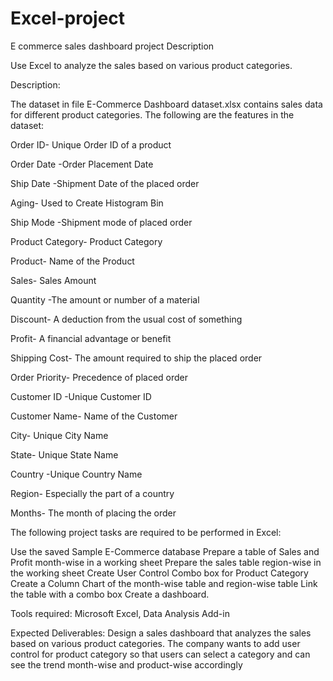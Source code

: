 # Excel-project
E commerce sales dashboard project
Description

Use Excel to analyze the sales based on various product categories.

 

Description:

The dataset in file E-Commerce Dashboard dataset.xlsx contains sales data for different product categories. The following are the features in the dataset:

Order ID-	Unique Order ID of a product

Order Date	-Order Placement Date

Ship Date	-Shipment Date of the placed order

Aging-	Used to Create Histogram Bin

Ship Mode	-Shipment mode of placed order

Product Category-	Product Category

Product-	Name of the Product

Sales-	Sales Amount

Quantity	-The amount or number of a material

Discount-	A deduction from the usual cost of something

Profit-	A financial advantage or benefit

Shipping Cost-	The amount required to ship the placed order

Order Priority-	Precedence of placed order

Customer ID	-Unique Customer ID

Customer Name- 	Name of the Customer

City-	Unique City Name

State-	Unique State Name

Country	-Unique Country Name

Region-	Especially the part of a country

Months-	The month of placing the order

The following project tasks are required to be performed in Excel:

Use the saved Sample E-Commerce database
Prepare a table of Sales and Profit month-wise in a working sheet
Prepare the sales table region-wise in the working sheet
Create User Control Combo box for Product Category
Create a Column Chart of the month-wise table and region-wise table
Link the table with a combo box
Create a dashboard.
 

Tools required: Microsoft Excel, Data Analysis Add-in

 

Expected Deliverables:  Design a sales dashboard that analyzes the sales based on various product categories. The company wants to add user control for product category so that users can select a category and can see the trend month-wise and product-wise accordingly
